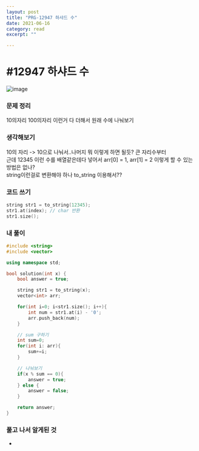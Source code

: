 ```yaml
---
layout: post
title: "PRG-12947 하샤드 수" 
date: 2021-06-16
category: read 
excerpt: ""

---
```


# #12947 하샤드 수

![image](https://user-images.githubusercontent.com/28949235/122637610-a1e67a00-d12a-11eb-9866-efce4220072d.png)

### 문제 정리

10의자리 100의자리 이런거 다 더해서 원래 수에 나눠보기

### 생각해보기

10의 자리 -> 10으로 나눠서..나머지 뭐 이렇게 하면 될듯? 큰 자리수부터  
근데 12345 이런 수를 배열같은데다 넣어서 arr[0] = 1, arr[1] = 2 이렇게 할 수 있는 방법은 없나?  
string이런걸로 변환해야 하나 to_string 이용해서??

### 코드 쓰기

```c++
string str1 = to_string(12345);
str1.at(index); // char 반환
str1.size();
```



### 내 풀이

```c++
#include <string>
#include <vector>

using namespace std;

bool solution(int x) {
    bool answer = true;

    string str1 = to_string(x);
    vector<int> arr;

    for(int i=0; i<str1.size(); i++){
        int num = str1.at(i) - '0';
        arr.push_back(num);
    }

    // sum 구하기
    int sum=0;
    for(int i: arr){
        sum+=i;
    }

    // 나눠보기
    if(x % sum == 0){
        answer = true;
    } else {
        answer = false;
    }

    return answer;
}
```



### 풀고 나서 알게된 것

-
